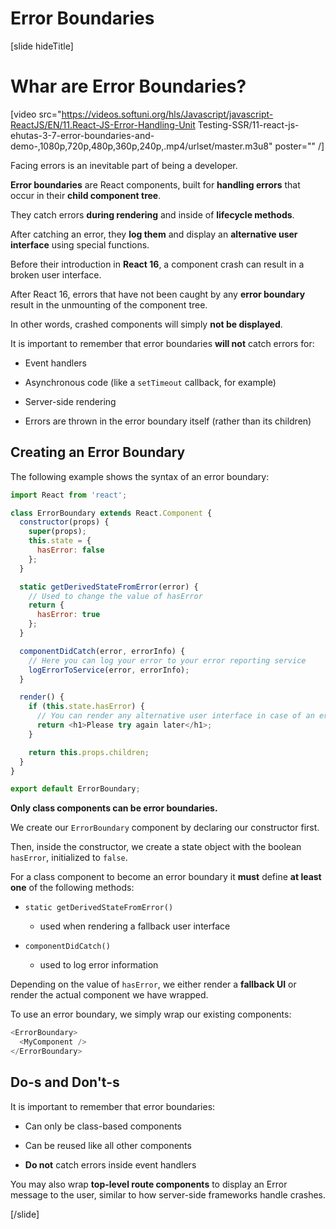 # Error Boundaries

[slide hideTitle]

# Whar are Error Boundaries?

[video src="https://videos.softuni.org/hls/Javascript/javascript-ReactJS/EN/11.React-JS-Error-Handling-Unit Testing-SSR/11-react-js-ehutas-3-7-error-boundaries-and-demo-,1080p,720p,480p,360p,240p,.mp4/urlset/master.m3u8" poster="" /]

Facing errors is an inevitable part of being a developer.

**Error boundaries** are React components, built for **handling errors** that occur in their **child component tree**.

They catch errors **during rendering** and inside of **lifecycle methods**.

After catching an error, they **log them** and display an **alternative user interface** using special functions.

Before their introduction in **React 16**, a component crash can result in a broken user interface.

After React 16, errors that have not been caught by any **error boundary** result in the unmounting of the component tree.

In other words, crashed components will simply **not be displayed**.

It is important to remember that error boundaries **will not** catch errors for:

- Event handlers
  
- Asynchronous code (like a `setTimeout` callback, for example)
  
- Server-side rendering
  
- Errors are thrown in the error boundary itself \(rather than its children\)

## Creating an Error Boundary

The following example shows the syntax of an error boundary:

```js
import React from 'react';

class ErrorBoundary extends React.Component {
  constructor(props) {
    super(props);
    this.state = { 
      hasError: false
    };
  }

  static getDerivedStateFromError(error) {
    // Used to change the value of hasError
    return { 
      hasError: true
    };
  }

  componentDidCatch(error, errorInfo) {
    // Here you can log your error to your error reporting service
    logErrorToService(error, errorInfo);
  }

  render() {
    if (this.state.hasError) {
      // You can render any alternative user interface in case of an error
      return <h1>Please try again later</h1>;
    }

    return this.props.children; 
  }
}

export default ErrorBoundary;
```

**Only class components can be error boundaries.**

We create our `ErrorBoundary` component by declaring our constructor first.

Then, inside the constructor, we create a state object with the boolean `hasError`, initialized to `false`.

For a class component to become an error boundary it **must** define **at least one** of the following methods:

- `static getDerivedStateFromError()` 
  * used when rendering a fallback user interface

- `componentDidCatch()`
  * used to log error information


Depending on the value of `hasError`, we either render a **fallback UI** or render the actual component we have wrapped.

To use an error boundary, we simply wrap our existing components:

```js
<ErrorBoundary>
  <MyComponent />
</ErrorBoundary>
```

## Do-s and Don't-s

It is important to remember that error boundaries:

- Can only be class\-based components

- Can be reused like all other components

- **Do not** catch errors inside event handlers

You may also wrap **top-level route components** to display an Error message to the user, similar to how server-side frameworks handle crashes.

[/slide]